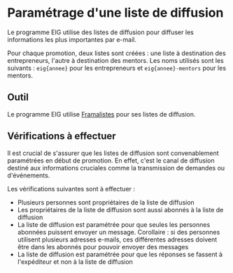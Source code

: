 # Paramétrage d'une liste de diffusion
Le programme EIG utilise des listes de diffusion pour diffuser les informations les plus importantes par e-mail.

Pour chaque promotion, deux listes sont créées : une liste à destination des entrepreneurs, l'autre à destination des mentors. Les noms utilisés sont les suivants : `eig{annee}` pour les entrepreneurs et `eig{annee}-mentors` pour les mentors.

## Outil
Le programme EIG utilise [Framalistes](https://framalistes.org) pour ses listes de diffusion.

## Vérifications à effectuer
Il est crucial de s'assurer que les listes de diffusion sont convenablement paramétrées en début de promotion. En effet, c'est le canal de diffusion destiné aux informations cruciales comme la transmission de demandes ou d'événements.

Les vérifications suivantes sont à effectuer :
- Plusieurs personnes sont propriétaires de la liste de diffusion
- Les propriétaires de la liste de diffusion sont aussi abonnés à la liste de diffusion
- La liste de diffusion est paramétrée pour que seules les personnes abonnées puissent envoyer un message. Corollaire : si des personnes utilisent plusieurs adresses e-mails, ces différentes adresses doivent être dans les abonnés pour pouvoir envoyer des messages
- La liste de diffusion est paramétrée pour que les réponses se fassent à l'expéditeur et non à la liste de diffusion
